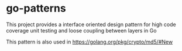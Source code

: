 # go-patterns

This project provides a interface oriented design pattern for high code coverage unit testing and loose coupling between layers in Go


This pattern is also used in https://golang.org/pkg/crypto/md5/#New
